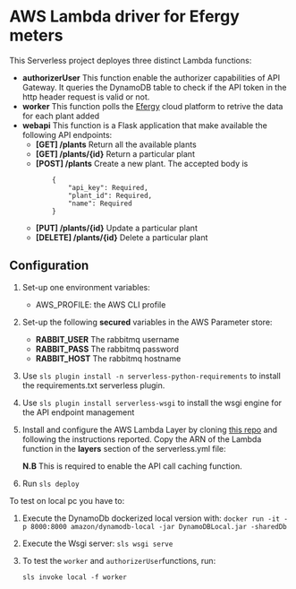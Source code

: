 # AWS Lambda driver for Efergy meters

This Serverless project deployes three distinct Lambda functions:

- **authorizerUser** This function enable the authorizer capabilities of API Gateway. It queries the DynamoDB table to check if the API token in the http header request is valid or not.
- **worker** This function polls the [Efergy] cloud platform to retrive the data for each plant added
- **webapi** This function is a Flask application that make available the following API endpoints:
    - **[GET] /plants** Return all the available plants
    - **[GET] /plants/{id}** Return a particular plant
    - **[POST] /plants** Create a new plant. The accepted body is  
        ```
            {
                "api_key": Required,
                "plant_id": Required,
                "name": Required
            }
        ```
    - **[PUT] /plants/{id}** Update a particular plant
    - **[DELETE] /plants/{id}** Delete a particular plant

[Efergy]:http://efergy.com/

## Configuration

1. Set-up one environment variables:
    - AWS_PROFILE: the AWS CLI profile
2. Set-up the following  **secured** variables in the AWS Parameter store:
    - **RABBIT_USER** The rabbitmq username
    - **RABBIT_PASS** The rabbitmq password
    - **RABBIT_HOST** The rabbitmq hostname
3. Use `sls plugin install -n serverless-python-requirements` to install the requirements.txt serverless plugin.
4. Use `sls plugin install serverless-wsgi` to install the wsgi engine for the API endpoint management
5. Install and configure the AWS Lambda Layer by cloning [this repo] and following the instructions reported. Copy the ARN of the Lambda function in the **layers** section of the serverless.yml file:

    **N.B** This is required to enable the API call caching function.

4. Run `sls deploy` 

[this repo]:https://bitbucket.org/evogy/sqlite-lambda-layer/src/master/

To test on local pc you have to:

1. Execute the DynamoDb dockerized local version with:
`docker run -it -p 8000:8000 amazon/dynamodb-local -jar DynamoDBLocal.jar -sharedDb`

2. Execute the Wsgi server:
`sls wsgi serve`

3. To test the `worker` and `authorizerUser`functions, run:

    `sls invoke local -f worker`


